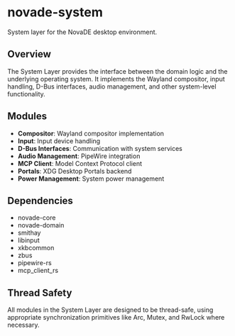 # novade-system

System layer for the NovaDE desktop environment.

## Overview
The System Layer provides the interface between the domain logic and the underlying operating system. It implements the Wayland compositor, input handling, D-Bus interfaces, audio management, and other system-level functionality.

## Modules
- **Compositor**: Wayland compositor implementation
- **Input**: Input device handling
- **D-Bus Interfaces**: Communication with system services
- **Audio Management**: PipeWire integration
- **MCP Client**: Model Context Protocol client
- **Portals**: XDG Desktop Portals backend
- **Power Management**: System power management

## Dependencies
- novade-core
- novade-domain
- smithay
- libinput
- xkbcommon
- zbus
- pipewire-rs
- mcp_client_rs

## Thread Safety
All modules in the System Layer are designed to be thread-safe, using appropriate synchronization primitives like Arc, Mutex, and RwLock where necessary.
